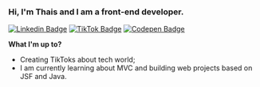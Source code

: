 ### Hi, I'm Thais and I am a front-end developer.
[![Linkedin Badge](https://img.shields.io/badge/-LinkedIn-0e76a8?style=flat-square&logo=Linkedin&logoColor=white)](https://www.linkedin.com/in/thaisdsilve/)
[![TikTok Badge](https://img.shields.io/badge/TikTok-Follow-blue)](https://www.tiktok.com/@thaisdsilve?lang=en)
[![Codepen Badge](https://img.shields.io/badge/Codepen-Follow-blue)](https://codepen.io/thaisdsilve)

**What I'm up to?**

- Creating TikToks about tech world;
- I am currently learning about MVC and building web projects based on JSF and Java.

<!--
**tdsilve/tdsilve** is a ✨ _special_ ✨ repository because its `README.md` (this file) appears on your GitHub profile.

Here are some ideas to get you started:

- 🔭 I’m currently working on ...
- 🌱 I’m currently learning ...
- 👯 I’m looking to collaborate on ...
- 🤔 I’m looking for help with ...
- 💬 Ask me about ...
- 📫 How to reach me: ...
- 😄 Pronouns: ...
- ⚡ Fun fact: ...
-->
